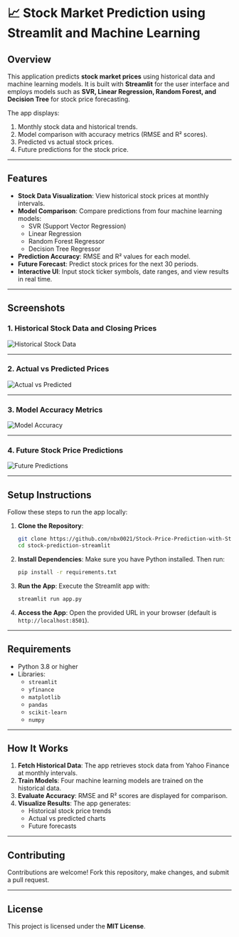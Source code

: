 # 📈 Stock Market Prediction using Streamlit and Machine Learning

## Overview

This application predicts **stock market prices** using historical data and machine learning models. It is built with **Streamlit** for the user interface and employs models such as **SVR, Linear Regression, Random Forest, and Decision Tree** for stock price forecasting.

The app displays:
1. Monthly stock data and historical trends.
2. Model comparison with accuracy metrics (RMSE and R² scores).
3. Predicted vs actual stock prices.
4. Future predictions for the stock price.

---

## Features

- **Stock Data Visualization**: View historical stock prices at monthly intervals.
- **Model Comparison**: Compare predictions from four machine learning models:
   - SVR (Support Vector Regression)
   - Linear Regression
   - Random Forest Regressor
   - Decision Tree Regressor
- **Prediction Accuracy**: RMSE and R² values for each model.
- **Future Forecast**: Predict stock prices for the next 30 periods.
- **Interactive UI**: Input stock ticker symbols, date ranges, and view results in real time.

---

## Screenshots

### 1. Historical Stock Data and Closing Prices
![Historical Stock Data](screenshots/historical_data.png)

---

### 2. Actual vs Predicted Prices
![Actual vs Predicted](screenshots/actual_vs_predicted.png)

---

### 3. Model Accuracy Metrics
![Model Accuracy](screenshots/model_accuracy.png)

---

### 4. Future Stock Price Predictions
![Future Predictions](screenshots/future_predictions.png)

---

## Setup Instructions

Follow these steps to run the app locally:

1. **Clone the Repository**:
   ```bash
   git clone https://github.com/nbx0021/Stock-Price-Prediction-with-Streamlit-ML.git
   cd stock-prediction-streamlit
   ```

2. **Install Dependencies**:
   Make sure you have Python installed. Then run:
   ```bash
   pip install -r requirements.txt
   ```

3. **Run the App**:
   Execute the Streamlit app with:
   ```bash
   streamlit run app.py
   ```

4. **Access the App**:
   Open the provided URL in your browser (default is `http://localhost:8501`).

---

## Requirements

- Python 3.8 or higher
- Libraries:
   - `streamlit`
   - `yfinance`
   - `matplotlib`
   - `pandas`
   - `scikit-learn`
   - `numpy`

---

## How It Works

1. **Fetch Historical Data**: The app retrieves stock data from Yahoo Finance at monthly intervals.
2. **Train Models**: Four machine learning models are trained on the historical data.
3. **Evaluate Accuracy**: RMSE and R² scores are displayed for comparison.
4. **Visualize Results**: The app generates:
   - Historical stock price trends
   - Actual vs predicted charts
   - Future forecasts

---

## Contributing

Contributions are welcome! Fork this repository, make changes, and submit a pull request.

---

## License

This project is licensed under the **MIT License**.


